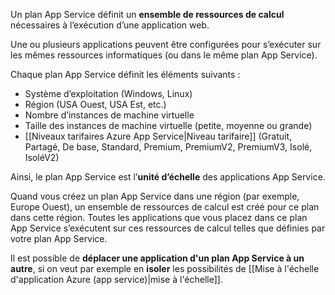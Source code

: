 
Un plan App Service définit un **ensemble de ressources de calcul** nécessaires à l’exécution d’une application web.

Une ou plusieurs applications peuvent être configurées pour s’exécuter sur les mêmes ressources informatiques (ou dans le même plan App Service).

 Chaque plan App Service définit les éléments suivants :

- Système d’exploitation (Windows, Linux)
- Région (USA Ouest, USA Est, etc.)
- Nombre d’instances de machine virtuelle
- Taille des instances de machine virtuelle (petite, moyenne ou grande)
- [[Niveaux tarifaires Azure App Service|Niveau tarifaire]] (Gratuit, Partagé, De base, Standard, Premium, PremiumV2, PremiumV3, Isolé, IsoléV2)

Ainsi, le plan App Service est l’**unité d’échelle** des applications App Service.

Quand vous créez un plan App Service dans une région (par exemple, Europe Ouest), un ensemble de ressources de calcul est créé pour ce plan dans cette région.
Toutes les applications que vous placez dans ce plan App Service s’exécutent sur ces ressources de calcul telles que définies par votre plan App Service.

Il est possible de **déplacer une application d'un plan App Service à un autre**, si on veut par exemple en **isoler** les possibilités de [[Mise à l'échelle d'application Azure (app service)|mise à l'échelle]].